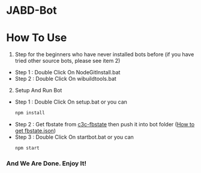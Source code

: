 # JABD-Bot
# How To Use
1. Step for the beginners who have never installed bots before (if you have tried other source bots, please see item 2)
- Step 1 : Double Click On NodeGitInstall.bat
- Step 2 : Double Click On wibuildtools.bat
2. Setup And Run Bot
- Step 1 : Double Click On setup.bat or you can
  ```sh
  npm install
  ```
- Step 2 : Get fbstate from <a href="https://github.com/c3cbot/c3c-fbstate">c3c-fbstate</a> then push it into bot folder (<a href="https://www.youtube.com/embed/KN6UzbisSFo">How to get fbstate.json<a>)
- Step 3 : Double Click On startbot.bat
  or you can
  ```sh
  npm start
  ```
 <h3>And We Are Done. Enjoy It!</h3>
